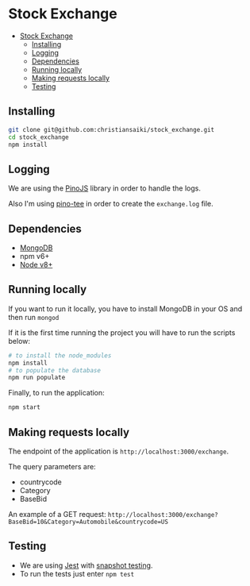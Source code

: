 # Stock Exchange

- [Stock Exchange](#stock-exchange)
  - [Installing](#installing)
  - [Logging](#logging)
  - [Dependencies](#dependencies)
  - [Running locally](#running-locally)
  - [Making requests locally](#making-requests-locally)
  - [Testing](#testing)

## Installing
``` bash
git clone git@github.com:christiansaiki/stock_exchange.git
cd stock_exchange
npm install
```     

## Logging
We are using the [PinoJS](https://github.com/pinojs/pino) library in order to handle the logs.

Also I'm using [pino-tee](https://github.com/pinojs/pino-tee) in order to create the `exchange.log` file.

## Dependencies
- [MongoDB](https://docs.mongodb.com/manual/installation/)
- npm v6+
- [Node v8+](https://nodejs.org/en/)

## Running locally

If you want to run it locally, you have to install MongoDB in your OS and then run `mongod`

If it is the first time running the project you will have to run the scripts below:
``` bash
# to install the node_modules
npm install
# to populate the database
npm run populate
```

Finally, to run the application:

``` bash
npm start
```

## Making requests locally

The endpoint of the application is `http://localhost:3000/exchange`.

The query parameters are:
- countrycode
- Category
- BaseBid

An example of a GET request: `http://localhost:3000/exchange?BaseBid=10&Category=Automobile&countrycode=US`

## Testing
- We are using [Jest](https://jestjs.io/) with [snapshot testing](https://jestjs.io/docs/en/snapshot-testing).
- To run the tests just enter `npm test`